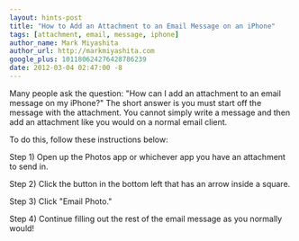 ```yaml
---
layout: hints-post
title: "How to Add an Attachment to an Email Message on an iPhone"
tags: [attachment, email, message, iphone]
author_name: Mark Miyashita
author_url: http://markmiyashita.com
google_plus: 101180624276428786239
date: 2012-03-04 02:47:00 -8
---
```


Many people ask the question: "How can I add an attachment to an email message on my iPhone?" The short answer is you must start off the message with the attachment. You cannot simply write a message and then add an attachment like you would on a normal email client. 

To do this, follow these instructions below:

Step 1) Open up the Photos app or whichever app you have an attachment to send in.

Step 2) Click the button in the bottom left that has an arrow inside a square. 

Step 3) Click "Email Photo."

Step 4) Continue filling out the rest of the email message as you normally would!